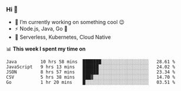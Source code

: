 ### Hi 👋

<!--
**nodejh/nodejh** is a ✨ _special_ ✨ repository because its `README.md` (this file) appears on your GitHub profile.

Here are some ideas to get you started:

- 🔭 I’m currently working on ...
- 🌱 I’m currently learning ...
- 👯 I’m looking to collaborate on ...
- 🤔 I’m looking for help with ...
- 💬 Ask me about ...
- 📫 How to reach me: ...
- 😄 Pronouns: ...
- ⚡ Fun fact: ...
-->

- 🔭 I’m currently working on something cool :wink:
- ⚡ Node.js, Java, Go :thought_balloon:
- 🤖 Serverless, Kubernetes, Cloud Native

📊 **This week I spent my time on**

<!--START_SECTION:waka-->
```text
Java         10 hrs 58 mins  ███████░░░░░░░░░░░░░░░░░░   28.61 % 
JavaScript   9 hrs 13 mins   ██████░░░░░░░░░░░░░░░░░░░   24.02 % 
JSON         8 hrs 57 mins   ██████░░░░░░░░░░░░░░░░░░░   23.34 % 
CSV          5 hrs 38 mins   ███▓░░░░░░░░░░░░░░░░░░░░░   14.70 % 
Go           1 hr 20 mins    █░░░░░░░░░░░░░░░░░░░░░░░░   03.51 % 
```
<!--END_SECTION:waka-->


<!--
:traffic_light: **Visitors**

![visitors](https://visitor-badge.glitch.me/badge?page_id=nodejh.nodejh)
-->
